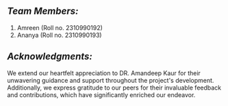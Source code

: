 ## *Team Members:*
1. Amreen (Roll no. 2310990192)
2. Ananya (Roll no. 2310990193)
## *Acknowledgments:*
We extend our heartfelt appreciation to DR. Amandeep Kaur for their unwavering guidance and support throughout the project's development. Additionally, we express gratitude to our peers for their invaluable feedback and contributions, which have significantly enriched our endeavor.

